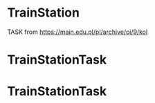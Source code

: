 # TrainStation


TASK from https://main.edu.pl/pl/archive/oi/9/kol
# TrainStationTask
# TrainStationTask
